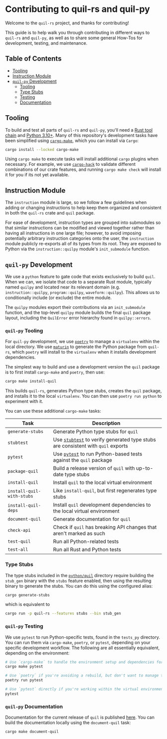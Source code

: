 # Contributing to quil-rs and quil-py

Welcome to the `quil-rs` project, and thanks for contributing!

This guide is to help walk you through contributing in different ways to `quil-rs` and `quil-py`,
as well as to share some general How-Tos for development, testing, and maintenance.

## Table of Contents

- [Tooling](#tooling)
- [Instruction Module](#instruction-module)
- [`quil-py` Development](#quil-py-development)
    - [Tooling](#quil-py-tooling)
    - [Type Stubs](#type-stubs)
    - [Testing](#quil-py-testing)
    - [Documentation](#quil-py-documentation)

## Tooling

To build and test all parts of `quil-rs` and `quil-py`,
you'll need a [Rust tool chain][rust-tooling] and [Python 3.10+][python-tooling].
Many of this repository's development tasks have been simplified using [`cargo-make`][],
which you can install via `Cargo`:

```sh
cargo install --locked cargo-make
```

Using `cargo make` to execute tasks will install additional `cargo` plugins when necessary.
For example, we use [`cargo-hack`][] to validate different combinations of our crate features,
and running `cargo make check` will install it for you if its not yet available.

## Instruction Module

The `instruction` module is large,
so we follow a few guidelines when adding or changing instructions to help keep
them organized and consistent in both the `quil-rs` crate and `quil` package.

For ease of development,
instruction types are grouped into submodules
so that similar instructions can be modified and viewed together
rather than having all instructions in one large file;
however, to avoid imposing potentially arbitrary
instruction categories onto the user,
the `instruction` module publicly re-exports all of its types from its root.
They are exposed to Python via the `instruction::quilpy` module's `init_submodule` function.

## `quil-py` Development 

We use a `python` feature to gate code that exists exclusively to build `quil`.
When we can, we isolate that code to a separate Rust module,
typically named `quilpy` and located near its relevant domain
(e.g. `instruction::quilpy`, `program::quilpy`, `waveform::quilpy`).
This allows us to conditionally include (or exclude) the entire module.

The `quilpy` modules export their contributions via an `init_submodule` function,
and the top-level `quilpy` module builds the final `quil` package layout,
including the `QuilError` error hierarchy found in `quilpy::errors`.

### `quil-py` Tooling 

For `quil-py` development,
we use [`poetry`][] to manage a `virtualenv` within the local directory.
We use [`maturin`][] to generate the Python package from `quil-rs`,
which `poetry` will install to the `virtualenv` when it installs development dependencies.

The simplest way to build and use a development version the `quil` package
is to first install `cargo-make` and `poetry`, then use:

```sh
cargo make install-quil
```

This builds `quil-rs`, generates Python type stubs,
creates the `quil` package, and installs it to the local `virtualenv`.
You can then use `poetry run python` to experiment with it.

You can use these additional `cargo-make` tasks:

| Task | Description |
| ---- | ----------- |
| `generate-stubs` | Generate Python type stubs for `quil` |
| `stubtest` | Use [`stubtest`] to verify generated type stubs are consistent with `quil` exports |
| `pytest` | Use [`pytest`] to run Python-based tests against the `quil` package |
| `package-quil` | Build a release version of `quil` with up-to-date type stubs |
| `install-quil` | Install `quil` to the local virtual environment |
| `install-quil-with-stubs` | Like `install-quil`, but first regenerates type stubs |
| `install-quil-deps` | Install `quil` development dependencies to the local virtual environment |
| `document-quil` | Generate documentation for `quil` |
| `check-api` | Check if `quil` has breaking API changes that aren't marked as such |
| `test-quil` | Run all Python-related tests |
| `test-all` | Run all Rust and Python tests |

### Type Stubs

The type stubs included in the [`python/quil`][quil-py-stubs] directory
require building the `stub_gen` binary with the `stubs` feature enabled,
then using the resulting binary to generate the stubs.
You can do this using the configured alias:

```sh
cargo generate-stubs
```

which is equivalent to

```sh
cargo run -p quil-rs --features stubs --bin stub_gen
```

### `quil-py` Testing

We use `pytest` to run Python-specific tests, found in the `tests_py` directory.
You can run them via `cargo-make`, `poetry`, or `pytest`,
depending on your specific development workflow.
The following are all essentially equivalent, depending on the environment:

```sh
# Use `cargo-make` to handle the environment setup and dependencies for you.
cargo make pytest

# Use `poetry` if you're avoiding a rebuild, but don't want to manage the environment.
poetry run pytest

# Use `pytest` directly if you're working within the virtual environment.
pytest
```

### `quil-py` Documentation

Documentation for the current release of `quil` is published [here][quil-py-docs].
You can build the documentation locally using the `document-quil` task:

```sh
cargo make document-quil
```

[`cargo-hack`]: https://github.com/taiki-e/cargo-hack
[`cargo-make`]: https://github.com/sagiegurari/cargo-make?tab=readme-ov-file#installation
[`maturin`]: https://www.maturin.rs
[`poetry`]: https://python-poetry.org/docs/#installation
[`pytest`]: https://docs.pytest.org/en/
[`stubtest`]: https://mypy.readthedocs.io/en/stable/stubtest.html
[quil-py-docs]: https://rigetti.github.io/quil-rs/quil.html
[quil-py-stubs]: https://github.com/rigetti/quil-rs/tree/main/quil-rs/python/quil
[rust-tooling]: https://www.rust-lang.org/tools/install
[python-tooling]: https://www.python.org/downloads/

